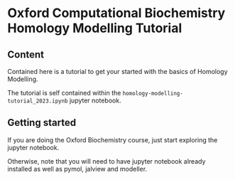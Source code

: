 # Oxford Computational Biochemistry Homology Modelling Tutorial

## Content

Contained here is a tutorial to get your started with the basics of Homology Modelling.

The tutorial is self contained within the `homology-modelling-tutorial_2023.ipynb` jupyter notebook.


## Getting started

If you are doing the Oxford Biochemistry course, just start exploring the jupyter notebook.

Otherwise, note that you will need to have jupyter notebook already installed as well as pymol, jalview and modeller.
